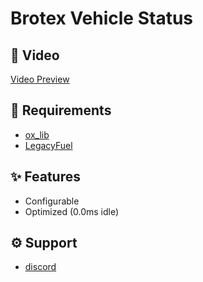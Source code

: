 # **Brotex Vehicle Status** 

## 📌 Video 
[Video Preview](https://www.youtube.com/watch?v=jPFXQr8EaEc)

## 🚨 Requirements

* [ox_lib](https://github.com/overextended/ox_lib/releases/tag)
* [LegacyFuel](https://github.com/InZidiuZ/LegacyFuel)


## ✨ Features
* Configurable
* Optimized (0.0ms idle)


## ⚙️ Support 
* [discord](https://discord.gg/zMq4kqkcv8)
